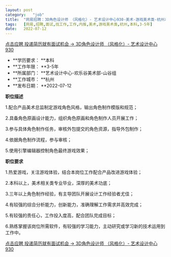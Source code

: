```yaml
---
layout:	post
category:	"job"
title:	"网易招聘：3D角色设计师 （风格化）- 艺术设计中心930-美术-游戏美术类-杭州本科3-5年"
tags:	[网易,招聘,面试,找工作,工作,内推,美术,游戏美术类,杭州,本科,3-5年]
date:	2022-07-12
---
```


[点击应聘 投递简历就有面试机会 ->  3D角色设计师 （风格化）- 艺术设计中心930](http://mobile.bole.netease.com/bole/boleDetail?id=40475&employeeId=346f03c3cda5f04c&key=all)



- **学历要求： **本科
- **工作年限： **3-5年
- **所属部门： **艺术设计中心-欢乐谷美术部-山谷组
- **工作城市： **杭州
- **发布日期： **2022-07-12



**职位描述**

1.配合产品美术总监制定游戏角色风格，输出角色制作模版和规范；

2.具备角色原画设计能力，组织角色原画和角色制作人员开展工作；

3.参与具体角色制作任务，审核外包提交的角色资源，指导外包制作；

4.依据角色制作流程，参与审核；

5.使用引擎编辑器控制角色最终游戏效果；



**职位要求**

1.热爱游戏，关注游戏体验，结合本岗位工作配合产品改进游戏体验；

2.本科以上，美术相关类专业毕业，深厚的美术功底；

3.三年以上角色制作经验，有主导团队开展设计工作经验者尤佳；

4.有较强的综合分析能力，创新能力，准确理解工作需求并高效完成；

5.有较强的责任心，工作投入度高，配合团队完成目标；

6.熟练掌握该岗位所需软件，有较强的学习能力，主动研究或学习新的技术运用到工作中。



[点击应聘 投递简历就有面试机会 ->  3D角色设计师 （风格化）- 艺术设计中心930](http://mobile.bole.netease.com/bole/boleDetail?id=40475&employeeId=346f03c3cda5f04c&key=all)